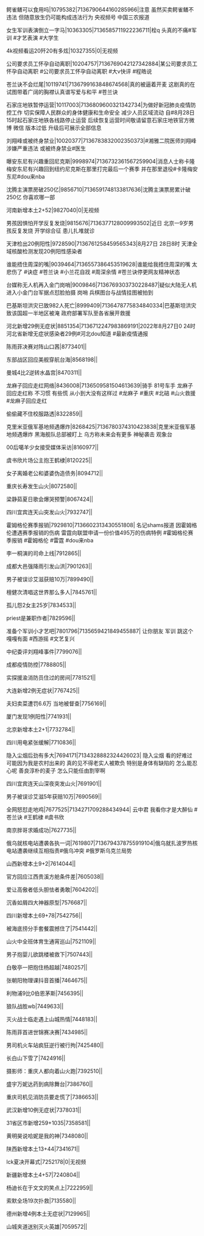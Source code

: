 鳄雀鳝可以食用吗|10795382|7136790644160285966|注意 虽然买卖鳄雀鳝不违法 但随意放生仍可能构成违法行为  央视频号 中国三农报道 

女生军训表演倒立一字马|10363305|7136585711922236711|栓q 头真的不痛#军训 #才艺表演 #大学生

4k视频看运20歼20有多炫|10327355|0|无视频

公司要求员工怀孕自动离职|10204757|7136769042127342884|某公司要求员工怀孕自动离职 #公司要求员工怀孕自动离职 #大v快评 #程皓说 

苍兰诀不会烂尾|10119741|7136799163848674568|真的被逼着开麦 这剧真的在试图带着广阔的胸襟认真谱写爱与和平  #苍兰诀

石家庄地铁暂停运营|10117003|7136809600321342734|为做好新冠肺炎疫情防控工作 切实保障人民群众的身体健康和生命安全 减少人员区域流动 自#8月28日15时起石家庄地铁各线路停止运营 后续恢复运营时间敬请留意石家庄地铁官方微博 微信  版本过低 升级后可展示全部信息

刘翔峰或被终身禁业|10020377|7136783832002350373|#湘雅二院医师刘翔峰 涉嫌严重违法  或被终身禁业#医生 

曝安东尼有兴趣重回尼克斯|9998974|7136732361567259904|消息人士称卡隆梅安东尼有兴趣回到纽约尼克斯在那里打完最后一个赛季 并在那里退役#卡隆梅安东尼#dou来nba 

沈腾主演票房破250亿|9856710|7136591748133817636|沈腾主演票房累计破250亿 你喜欢哪一部 

河南新增本土2+52|9827040|0|无视频

男孩因惧怕开学反复发烧|9815676|7136377128009993502|近日 北京一9岁男孩反复发烧   开学综合征 患儿扎堆就诊

天津检出20例阳性|9728590|7136761258459565343|8月27日 28日8时 天津全域核酸检测发现20例阳性感染者

谁能捂住周深的嘴|9039464|7136557386453519628|谁能给我捂住周深的嘴 太悲伤了  #诀症  #苍兰诀 #小兰花自戕 #周深余情 #苍兰诀停更网友精神状态

台媒称无人机再入金门岗哨|9009846|7136769303730228487|疑似大陆无人机进入小金门台军据点怼脸拍摄  岗哨 兵棋图台与战情挂图被拍到

巴基斯坦洪灾已致982人死亡|8999409|7136478775834840334|巴基斯坦洪灾致该国超一半地区被淹 政府部署军队至各省展开救援

河北新增29例无症状|8851354|7136712247983869191|2022年8月27日0 24时 河北省新增无症状感染者29例#河北dou知道 #最新疫情通报

陈雨菲决赛对阵山口茜|8773401||

东部战区回应美舰穿航台海|8568198||

曼城4比2逆转水晶宫|8470311||

龙麻子回应走红网络|8436008|7136509581504613639|骑手 81号车手 龙麻子 回应走红称 不习惯 有些慌 从小到大没有这样过 #龙麻子 #重庆 #北碚 #山火救援 #龙麻子回应走红  

偷偷藏不住校服路透|8322859||

克里米亚俄军基地频遇爆炸|8268425|7136780374310423838|克里米亚俄军基地频遇爆炸 黑海舰队总部被盯上 乌方称未来会有更多 神秘袭击  观象台 

00后噶羊少女接受媒体采访|8160977||

虞书欣片场公主抱王鹤棣|8120225||

女子离婚老公和婆婆伪造债务|8094712||

重庆长寿发生山火|8072580||

梁静茹夏日歌会爆哭预警|8067424||

四川宜宾连天山突发山火|7932747||

霍姆格伦赛季报销|7929810|7136602313430551808| 名记shams报道 因霍姆格伦遭遇赛季报销的伤病 雷霆向联盟申请一份价值495万的伤病特例 #霍姆格伦赛季报销 #霍姆格伦 #雷霆 #dou来nba

李一桐演的司命上线|7912865||

成都大邑强降雨引发山洪|7901263||

男子被误诊艾滋获赔10万|7899490||

檀健次清唱这世界那么多人|7845761||

孤儿怨2女主25岁|7834533||

priest是兼职作者|7829596||

准备个军训小才艺吧|7801796|7135659421849455887| 让你朋友 军训 跳这个嘎嘎有面  #西游摇 #文艺复兴

中纪委评刘翔峰事件|7799076||

成都疫情防控|7788805||

实探援渝消防员住过的房间|7781521||

大连新增2例无症状|7767425||

夫妇卖菜遭罚6.6万 当地被督查|7756169||

厦门发现1例阳性|7741931||

北京新增本土2+1|7732784||

四川用电紧张缓解|7710836||

隐入尘烟后劲有多大|7694171|7134328882324426023| 隐入尘烟 看的好难过 可能因为我是农村出来的 真的见不得老实人被欺负 特别是身体有缺陷的 怎么能忍心呢 善良淳朴的麦子 怎么只能任由割宰啊 

四川宜宾连天山深夜突发山火|7691901||

男子被误诊艾滋5年获赔10万|7690569||

全网怒怼走地鸡|7677525|7134271709288434944| 云中君 我看你才是大醉仙 #苍兰诀 #王鹤棣 #虞书欣

南京胖哥求婚成功|7627735||

俄乌就核电站遭袭各执一词|7619807|7136794378755919104|俄乌就扎波罗热核电站遭袭继续互相指责#俄乌冲突 #俄罗斯乌克兰局势

山西新增本土9+2|7614044||

官方回应江西贵溪方舱条件差|7605038||

爱让高傲者低头胆怯者勇敢|7604202||

沉香如屑四大神器原型|7576687||

四川新增本土69+78|7542756||

被海底捞分手套餐震撼住了|7541442||

山火中全班体育生通宵巡山|7521109||

男子抱婴儿欲跳楼被救下|7507443||

白敬亭一把抱住杨超越|7480257||

张朝阳物理课抖音首播|7464675||

利物浦9比0伯恩茅斯|7456395||

狼队战胜wb|7449633||

灭火战士临走遇上山城热情|7448183||

陈雨菲首进世锦赛决赛|7434985||

男司机火车站疯狂逆行被行拘|7425480||

长白山下雪了|7424916||

摄影师：重庆人都向着山火跑|7392510||

盛宇万妮达药到病除舞台|7386760||

重庆司机见消防员要走慌了|7386653||

武汉新增10例无症状|7378031||

31省区市新增259+1035|7358581||

黄明昊说哈妮是我的神|7348080||

陕西新增本土13+44|7341671||

lck夏决开幕式|7252178|0|无视频

新疆新增本土4+57|7240804||

杨迪长在于文文的笑点上|7222959||

索默全场19次扑救|7135580||

德州新增4例本土无症状|7129965||

山城夹道送别灭火英雄|7059572||

